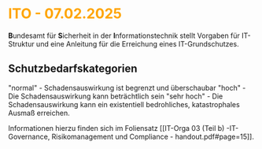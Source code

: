 # <font color = "orange">ITO - 07.02.2025</font>
**B**undesamt für **S**icherheit in der **I**nformationstechnik stellt Vorgaben für IT-Struktur und eine Anleitung für die Erreichung eines IT-Grundschutzes.

## Schutzbedarfskategorien
"normal" - Schadensauswirkung ist begrenzt und überschaubar
"hoch" - Die Schadensauswirkung kann beträchtlich sein
"sehr hoch" - Die Schadensauswirkung kann ein existentiell bedrohliches, katastrophales Ausmaß erreichen.

Informationen hierzu finden sich im Foliensatz [[IT-Orga 03 (Teil b) -IT-Governance, Risikomanagement und Compliance - handout.pdf#page=15]].
